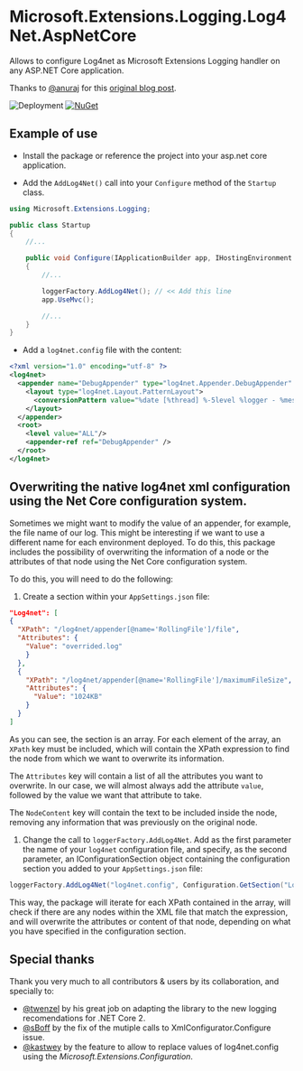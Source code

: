 # Microsoft.Extensions.Logging.Log4Net.AspNetCore

Allows to configure Log4net as Microsoft Extensions Logging handler on any ASP.NET Core application.

Thanks to [@anuraj](https://github.com/anuraj) for this [original blog post](https://dotnetthoughts.net/how-to-use-log4net-with-aspnetcore-for-logging/).

![Deployment](https://swords.vsrm.visualstudio.com/_apis/public/Release/badge/703fb931-72f4-4d54-9c93-d313144cc22a/1/1)
[![NuGet](https://img.shields.io/nuget/dt/Microsoft.Extensions.Logging.Log4net.AspNetCore.svg)](https://www.nuget.org/packages/Microsoft.Extensions.Logging.Log4Net.AspNetCore/)

## Example of use

* Install the package or reference the project into your asp.net core application.

* Add the `AddLog4Net()` call into your `Configure` method of the `Startup` class.

```csharp
using Microsoft.Extensions.Logging;

public class Startup
{
    //...

    public void Configure(IApplicationBuilder app, IHostingEnvironment env, ILoggerFactory loggerFactory)
    {
        //...

        loggerFactory.AddLog4Net(); // << Add this line
        app.UseMvc();

        //...
    }
}
```

* Add a `log4net.config` file with the content:

```xml
<?xml version="1.0" encoding="utf-8" ?>
<log4net>
  <appender name="DebugAppender" type="log4net.Appender.DebugAppender" >
    <layout type="log4net.Layout.PatternLayout">
      <conversionPattern value="%date [%thread] %-5level %logger - %message%newline" />
    </layout>
  </appender>
  <root>
    <level value="ALL"/>
    <appender-ref ref="DebugAppender" />
  </root>
</log4net>
```

## Overwriting the native log4net xml configuration using the Net Core configuration system.

Sometimes we might want to modify the value of an appender, for example, the file name of our log. This might be interesting if we want to use a different name for each environment deployed. To do this, this package includes the possibility of overwriting the information of a node or the attributes of that node using the Net Core configuration system.

To do this, you will need to do the following:

1. Create a section within your `AppSettings.json` file:

  ```json
"Log4net": [
  {
    "XPath": "/log4net/appender[@name='RollingFile']/file",
    "Attributes": {
      "Value": "overrided.log"
      }
    },
    {
      "XPath": "/log4net/appender[@name='RollingFile']/maximumFileSize",
      "Attributes": {
        "Value": "1024KB"
      }
    }
]
```

  As you can see, the section is an array. For each element of the array, an `XPath` key must be included, which will contain the XPath expression to find the node from which we want to overwrite its information.

  The `Attributes` key will contain a list of all the attributes you want to overwrite. In our case, we will almost always add the attribute `value`, followed by the value we want that attribute to take.

  The `NodeContent` key will contain the text to be included inside the node, removing any information that was previously on the original node.

1. Change the call to `loggerFactory.AddLog4Net`. Add as the first parameter the name of your `log4net` configuration file, and specify, as the second parameter, an IConfigurationSection object containing the configuration section you added to your `AppSettings.json` file:

  ```csharp
loggerFactory.AddLog4Net("log4net.config", Configuration.GetSection("Log4net"));
  ```

This way, the package will iterate for each XPath contained in the array, will check if there are any nodes within the XML file that match the expression, and will overwrite the attributes or content of that node, depending on what you have specified in the configuration section.

## Special thanks

Thank you very much to all contributors & users by its collaboration, and specially to:

* [@twenzel](https://github.com/twenzel) by his great job on adapting the library to the new logging recomendations for .NET Core 2.
* [@sBoff](https://github.com/sBoff) by the fix of the mutiple calls to XmlConfigurator.Configure issue.
* [@kastwey](https://github.com/kastwey) by the feature to allow to replace values of log4net.config using the *Microsoft.Extensions.Configuration*.